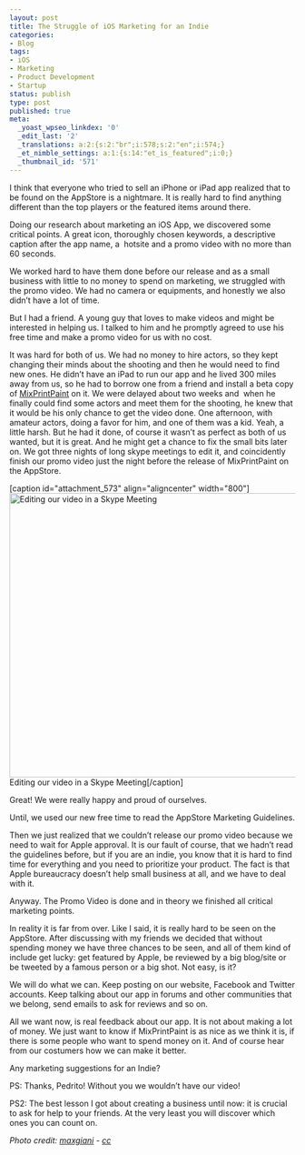 ```yaml
---
layout: post
title: The Struggle of iOS Marketing for an Indie
categories:
- Blog
tags:
- iOS
- Marketing
- Product Development
- Startup
status: publish
type: post
published: true
meta:
  _yoast_wpseo_linkdex: '0'
  _edit_last: '2'
  _translations: a:2:{s:2:"br";i:578;s:2:"en";i:574;}
  _et_nimble_settings: a:1:{s:14:"et_is_featured";i:0;}
  _thumbnail_id: '571'
---
```

I think that everyone who tried to sell an iPhone or iPad app realized that to be found on the AppStore is a nightmare. It is really hard to find anything different than the top players or the featured items around there.

Doing our research about marketing an iOS App, we discovered some critical points. A great icon, thoroughly chosen keywords, a descriptive caption after the app name, a  hotsite and a promo video with no more than 60 seconds.

We worked hard to have them done before our release and as a small business with little to no money to spend on marketing, we struggled with the promo video. We had no camera or equipments, and honestly we also didn’t have a lot of time.

But I had a friend. A young guy that loves to make videos and might be interested in helping us. I talked to him and he promptly agreed to use his free time and make a promo video for us with no cost.

It was hard for both of us. We had no money to hire actors, so they kept changing their minds about the shooting and then he would need to find new ones. He didn’t have an iPad to run our app and he lived 300 miles away from us, so he had to borrow one from a friend and install a beta copy of <a href="http://mixprintpaint.felloway.com" target="_blank">MixPrintPaint</a> on it. We were delayed about two weeks and  when he finally could find some actors and meet them for the shooting, he knew that it would be his only chance to get the video done. One afternoon, with amateur actors, doing a favor for him, and one of them was a kid. Yeah, a little harsh. But he had it done, of course it wasn’t as perfect as both of us wanted, but it is great. And he might get a chance to fix the small bits later on. We got three nights of long skype meetings to edit it, and coincidently finish our promo video just the night before the release of MixPrintPaint on the AppStore.

[caption id="attachment_573" align="aligncenter" width="800"]<a href="http://felloway.com/wp-content/uploads/2013/05/SkypeCallPedrinho.jpg"><img class="size-full wp-image-573" alt="Editing our video in a Skype Meeting " src="http://felloway.com/wp-content/uploads/2013/05/SkypeCallPedrinho.jpg" width="800" height="500" /></a> Editing our video in a Skype Meeting[/caption]

Great! We were really happy and proud of ourselves.

Until, we used our new free time to read the AppStore Marketing Guidelines.

Then we just realized that we couldn’t release our promo video because we need to wait for Apple approval. It is our fault of course, that we hadn’t read the guidelines before, but if you are an indie, you know that it is hard to find time for everything and you need to prioritize your product. The fact is that Apple bureaucracy doesn’t help small business at all, and we have to deal with it.

Anyway. The Promo Video is done and in theory we finished all critical marketing points.

In reality it is far from over. Like I said, it is really hard to be seen on the AppStore. After discussing with my friends we decided that without spending money we have three chances to be seen, and all of them kind of include get lucky: get featured by Apple, be reviewed by a big blog/site or be tweeted by a famous person or a big shot. Not easy, is it?

We will do what we can. Keep posting on our website, Facebook and Twitter accounts. Keep talking about our app in forums and other communities that we belong, send emails to ask for reviews and so on.

All we want now, is real feedback about our app. It is not about making a lot of money. We just want to know if MixPrintPaint is as nice as we think it is, if there is some people who want to spend money on it. And of course hear from our costumers how we can make it better.

Any marketing suggestions for an Indie?

PS: Thanks, Pedrito! Without you we wouldn’t have our video!

PS2: The best lesson I got about creating a business until now: it is crucial to ask for help to your friends. At the very least you will discover which ones you can count on.

<em>Photo credit: <a title="maxgiani" href="http://www.flickr.com/photos/max78/2208034262/" target="_blank">maxgiani</a> - <a title="cc" href="http://creativecommons.org/licenses/by-nc-nd/2.0/" target="_blank">cc</a></em>

